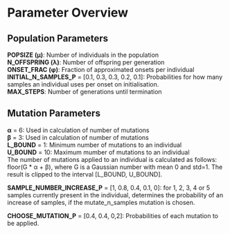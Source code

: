 # Parameter Overview

## Population Parameters
**POPSIZE (µ)**: Number of individuals in the population  
**N_OFFSPRING (λ)**: Number of offspring per generation  
**ONSET_FRAC (φ)**: Fraction of approximated onsets per individual  
**INITIAL_N_SAMPLES_P** = [0.1, 0.3, 0.3, 0.2, 0.1]: Probabilities for how many samples an individual uses per onset on initialisation.  
**MAX_STEPS**: Number of generations until termination  

## Mutation Parameters
**α** = 6: Used in calculation of number of mutations  
**β** = 3: Used in calculation of number of mutations  
**L_BOUND** = 1: Minimum number of mutations to an individual  
**U_BOUND** = 10: Maximum mumber of mutations to an individual  
The number of mutations applied to an individual is calculated as follows:
floor(G * α + β), where G is a Gaussian number with mean 0 and std=1. The result is clipped to the interval [L_BOUND, U_BOUND].  

**SAMPLE_NUMBER_INCREASE_P** = [1, 0.8, 0.4, 0.1, 0]: for 1, 2, 3, 4 or 5 samples currently present in the individual, determines the probability of an increase of samples, if the mutate_n_samples mutation is chosen.   

**CHOOSE_MUTATION_P** = [0.4, 0.4, 0,2]: Probabilities of each mutation to be applied.